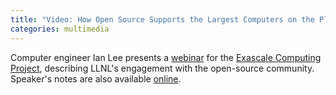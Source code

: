 ```yaml
---
title: "Video: How Open Source Supports the Largest Computers on the Planet"
categories: multimedia
---
```


Computer engineer Ian Lee presents a [webinar](https://youtu.be/8sCUWXopEjI) for the [Exascale Computing Project](https://www.exascaleproject.org/), describing LLNL's engagement with the open-source community. Speaker's notes are also available [online](https://speakerdeck.com/ianlee1521/how-open-source-software-supports-the-largest-computers-on-the-planet).
